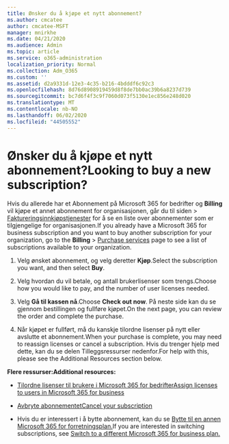 ```yaml
---
title: Ønsker du å kjøpe et nytt abonnement?
ms.author: cmcatee
author: cmcatee-MSFT
manager: mnirkhe
ms.date: 04/21/2020
ms.audience: Admin
ms.topic: article
ms.service: o365-administration
localization_priority: Normal
ms.collection: Adm_O365
ms.custom: ''
ms.assetid: d2a9331d-12e3-4c35-b216-4bdddf6c92c3
ms.openlocfilehash: 8d76d8908919459d8f8de7bb0ac39b6a8237d739
ms.sourcegitcommit: bc7d6f4f3c9f7060d073f5130e1ec856e248d020
ms.translationtype: MT
ms.contentlocale: nb-NO
ms.lasthandoff: 06/02/2020
ms.locfileid: "44505552"
---
```

# <a name="looking-to-buy-a-new-subscription"></a><span data-ttu-id="695cc-102">Ønsker du å kjøpe et nytt abonnement?</span><span class="sxs-lookup"><span data-stu-id="695cc-102">Looking to buy a new subscription?</span></span>

<span data-ttu-id="695cc-103">Hvis du allerede har et Abonnement på Microsoft 365 for bedrifter og **Billing** vil kjøpe et annet abonnement for organisasjonen, går du til siden \> [Faktureringsinnkjøpstjenester](https://go.microsoft.com/fwlink/p/?linkid=868433) for å se en liste over abonnementer som er tilgjengelige for organisasjonen.</span><span class="sxs-lookup"><span data-stu-id="695cc-103">If you already have a Microsoft 365 for business subscription and you want to buy another subscription for your organization, go to the **Billing** \> [Purchase services](https://go.microsoft.com/fwlink/p/?linkid=868433) page to see a list of subscriptions available to your organization.</span></span>
 
1. <span data-ttu-id="695cc-104">Velg ønsket abonnement, og velg deretter **Kjøp**.</span><span class="sxs-lookup"><span data-stu-id="695cc-104">Select the subscription you want, and then select **Buy**.</span></span>

2. <span data-ttu-id="695cc-105">Velg hvordan du vil betale, og antall brukerlisenser som trengs.</span><span class="sxs-lookup"><span data-stu-id="695cc-105">Choose how you would like to pay, and the number of user licenses needed.</span></span>

3. <span data-ttu-id="695cc-106">Velg **Gå til kassen nå**.</span><span class="sxs-lookup"><span data-stu-id="695cc-106">Choose **Check out now**.</span></span> <span data-ttu-id="695cc-107">På neste side kan du se gjennom bestillingen og fullføre kjøpet.</span><span class="sxs-lookup"><span data-stu-id="695cc-107">On the next page, you can review the order and complete the purchase.</span></span>

4. <span data-ttu-id="695cc-108">Når kjøpet er fullført, må du kanskje tilordne lisenser på nytt eller avslutte et abonnement.</span><span class="sxs-lookup"><span data-stu-id="695cc-108">When your purchase is complete, you may need to reassign licenses or cancel a subscription.</span></span> <span data-ttu-id="695cc-109">Hvis du trenger hjelp med dette, kan du se delen Tilleggsressurser nedenfor.</span><span class="sxs-lookup"><span data-stu-id="695cc-109">For help with this, please see the Additional Resources section below.</span></span>

 <span data-ttu-id="695cc-110">**Flere ressurser:**</span><span class="sxs-lookup"><span data-stu-id="695cc-110">**Additional resources:**</span></span>
  
- [<span data-ttu-id="695cc-111">Tilordne lisenser til brukere i Microsoft 365 for bedrifter</span><span class="sxs-lookup"><span data-stu-id="695cc-111">Assign licenses to users in Microsoft 365 for business</span></span>](https://docs.microsoft.com/microsoft-365/admin/add-users/add-users)
    
- [<span data-ttu-id="695cc-112">Avbryte abonnementet</span><span class="sxs-lookup"><span data-stu-id="695cc-112">Cancel your subscription</span></span>](https://docs.microsoft.com/microsoft-365/commerce/subscriptions/cancel-your-subscription)
    
- <span data-ttu-id="695cc-113">Hvis du er interessert i å bytte abonnement, kan du se [Bytte til en annen Microsoft 365 for forretningsplan.](https://docs.microsoft.com/microsoft-365/commerce/subscriptions/switch-to-a-different-plan)</span><span class="sxs-lookup"><span data-stu-id="695cc-113">If you are interested in switching subscriptions, see [Switch to a different Microsoft 365 for business plan.](https://docs.microsoft.com/microsoft-365/commerce/subscriptions/switch-to-a-different-plan)</span></span>